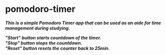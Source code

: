 # pomodoro-timer
<i><strong>This is a simple Pomodoro Timer app that can be used as an aide for time management during studying.

"Start" button starts countdown of the timer.<br>
"Stop" button stops the countdown.<br>
"Reset" button resets the counter back to 25min.<br>
</strong></i>
